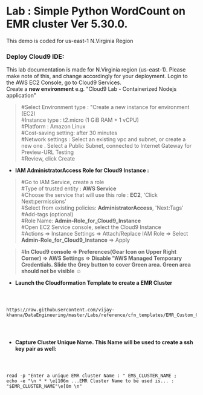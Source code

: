 # Lab : Simple Python WordCount on EMR cluster Ver 5.30.0. 
This demo is coded for us-east-1 N.Virginia Region


### Deploy Cloud9 IDE:
This lab documentation is made for N.Virginia region (us-east-1). Please make note of this, and change accordingly for your deployment.
Login to the AWS EC2 Console, go to Cloud9 Services. <br/>
Create a **new environment** e.g. "Cloud9 Lab - Containerized Nodejs application" <br/>
>#Select Environment type : "Create a new instance for environment (EC2)<br/>
>#Instance type : t2.micro (1 GiB RAM + 1 vCPU)  <br/>
>#Platform : Amazon Linux <br/>
>#Cost-saving setting: after 30 minutes <br/>
>#Network settings : Select an existing vpc and subnet, or create a new one . Select a Public Subnet, connected to Internet Gateway for Preview-URL Testing <br/>
>#Review, click Create <br/>

* **IAM AdministratorAccess Role for Cloud9 Instance :**
>#Go to IAM Service, create a role <br/>
>#Type of trusted entity : **AWS Service** <br/>
>#Choose the service that will use this role : **EC2**, 'Click Next:permissions' <br/>
>#Select from existing policies: **AdministratorAccess**, 'Next:Tags'  <br/>
>#Add-tags (optional) <br/>
>#Role Name: **Admin-Role_for_Cloud9_Instance** <br/>
>#Open EC2 Service console, select the Cloud9 Instance <br/>
>#Actions => Instance Settings => Attach/Replace IAM Role => Select **Admin-Role_for_Cloud9_Instance** => Apply<br/>

>#**In Cloud9 console => Preferences(Gear Icon on Upper Right Corner) => AWS Settings => Disable "AWS Managed Temporary Credentials. Slide the Grey button to cover Green area. Green area should not be visible** :relaxed:  <br/>




* **Launch the Cloudformation Template to create a EMR Cluster**
```



https://raw.githubusercontent.com/vijay-khanna/DataEngineering/master/Labs/reference/cfn_templates/EMR_Custom_Cluster_cloudformation_template_nofill.txt




```

* **Capture Cluster Unique Name. This Name will be used to create a ssh key pair as well:**
```



read -p "Enter a unique EMR cluster Name : " EMS_CLUSTER_NAME ; 
echo -e "\n * * \e[106m ...EMR Cluster Name to be used is... : "$EMR_CLUSTER_NAME"\e[0m \n"




```











